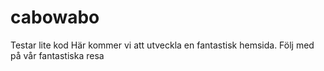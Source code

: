 # cabowabo
Testar lite kod
Här kommer vi att utveckla en fantastisk hemsida. Följ med på vår fantastiska resa
